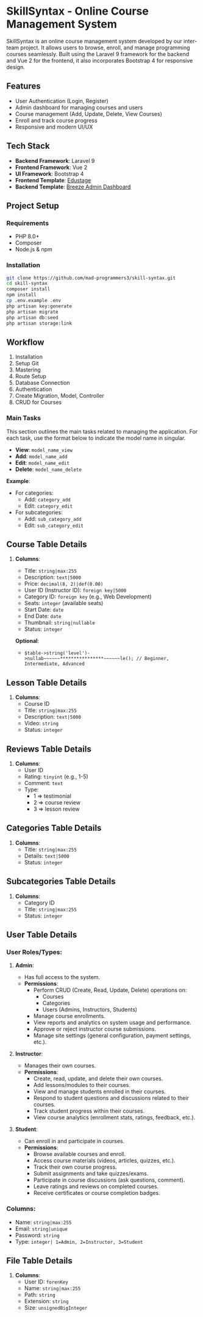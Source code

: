 # SkillSyntax - Online Course Management System

SkillSyntax is an online course management system developed by our inter-team project. It allows users to browse, enroll, and manage programming courses seamlessly. Built using the Laravel 9 framework for the backend and Vue 2 for the frontend, it also incorporates Bootstrap 4 for responsive design.

## Features

- User Authentication (Login, Register)
- Admin dashboard for managing courses and users
- Course management (Add, Update, Delete, View Courses)
- Enroll and track course progress
- Responsive and modern UI/UX

## Tech Stack

- **Backend Framework**: Laravel 9
- **Frontend Framework**: Vue 2
- **UI Framework**: Bootstrap 4
- **Frontend Template**: [Edustage](https://themewagon.com/themes/free-responsive-bootstrap-4-html-5-educational-website-template-edustage/)
- **Backend Template**: [Breeze Admin Dashboard](https://themewagon.com/themes/breeze-free-bootstrap-4-responsive-admin-dashboard-template/)

## Project Setup

### Requirements

- PHP 8.0+
- Composer
- Node.js & npm

### Installation

```bash
git clone https://github.com/mad-programmers3/skill-syntax.git
cd skill-syntax
composer install
npm install
cp .env.example .env
php artisan key:generate
php artisan migrate
php artisan db:seed
php artisan storage:link
```



## Workflow

1. Installation
2. Setup Git
3. Mastering
4. Route Setup
5. Database Connection
6. Authentication
7. Create Migration, Model, Controller
8. CRUD for Courses

### Main Tasks

This section outlines the main tasks related to managing the application. For each task, use the format below to indicate the model name in singular.

- **View**: `model_name_view`
- **Add**: `model_name_add`
- **Edit**: `model_name_edit`
- **Delete**: `model_name_delete`

**Example**:  
- For categories:  
  - Add: `category_add`  
  - Edit: `category_edit`  
- For subcategories:  
  - Add: `sub_category_add`  
  - Edit: `sub_category_edit`

## Course Table Details

1. **Columns**:
    - Title: `string|max:255`
    - Description: `text|5000`
    - Price: `decimal(8, 2)|def(0.00)`
    - User ID (Instructor ID): `foreign key|5000`
    - Category ID: `foreign key` (e.g., Web Development)
    - Seats: `integer` (available seats)
    - Start Date: `date`
    - End Date: `date`
    - Thumbnail: `string|nullable`
    - Status: `integer`
    
    **Optional**:
    - `$table->string('level')->nullab~~~~~~****************~~~~~~le(); // Beginner, Intermediate, Advanced`

## Lesson Table Details

1. **Columns**:
    - Course ID
    - Title: `string|max:255`
    - Description: `text|5000`
    - Video: `string`
    - Status: `integer`

## Reviews Table Details

1. **Columns**:
    - User ID
    - Rating: `tinyint` (e.g., 1-5)
    - Comment: `text`
    - Type: 
      - 1 => testimonial 
      - 2 => course review 
      - 3 => lesson review

## Categories Table Details

1. **Columns**:
    - Title: `string|max:255`
    - Details: `text|5000`
    - Status: `integer`
    
## Subcategories Table Details

1. **Columns**:
    - Category ID
    - Title: `string|max:255`
    - Status: `integer`

## User Table Details

### User Roles/Types:

1. **Admin**: 
    - Has full access to the system.
    - **Permissions**:
        - Perform CRUD (Create, Read, Update, Delete) operations on:
            - Courses
            - Categories
            - Users (Admins, Instructors, Students)
        - Manage course enrollments.
        - View reports and analytics on system usage and performance.
        - Approve or reject instructor course submissions.
        - Manage site settings (general configuration, payment settings, etc.).

2. **Instructor**:
    - Manages their own courses.
    - **Permissions**:
        - Create, read, update, and delete their own courses.
        - Add lessons/modules to their courses.
        - View and manage students enrolled in their courses.
        - Respond to student questions and discussions related to their courses.
        - Track student progress within their courses.
        - View course analytics (enrollment stats, ratings, feedback, etc.).

3. **Student**:
    - Can enroll in and participate in courses.
    - **Permissions**:
        - Browse available courses and enroll.
        - Access course materials (videos, articles, quizzes, etc.).
        - Track their own course progress.
        - Submit assignments and take quizzes/exams.
        - Participate in course discussions (ask questions, comment).
        - Leave ratings and reviews on completed courses.
        - Receive certificates or course completion badges.
        
### Columns:
  - Name: `string|max:255`
  - Email: `string|unique`
  - Password: `string`
  - Type: `integer| 1=Admin, 2=Instructor, 3=Student`



## File Table Details

1. **Columns**:
    - User ID: `forenKey`
    - Name: `string|max:255`
    - Path: `string`
    - Extension: `string`
    - Size: `unsignedBigInteger`

